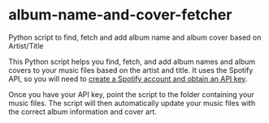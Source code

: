 # album-name-and-cover-fetcher
Python script to find, fetch and add album name and album cover based on Artist/Title

This Python script helps you find, fetch, and add album names and album covers to your music files based on the artist and title. It uses the Spotify API, so you will need to [create a Spotify account and obtain an API key](https://developer.spotify.com). 

Once you have your API key, point the script to the folder containing your music files. The script will then automatically update your music files with the correct album information and cover art.
